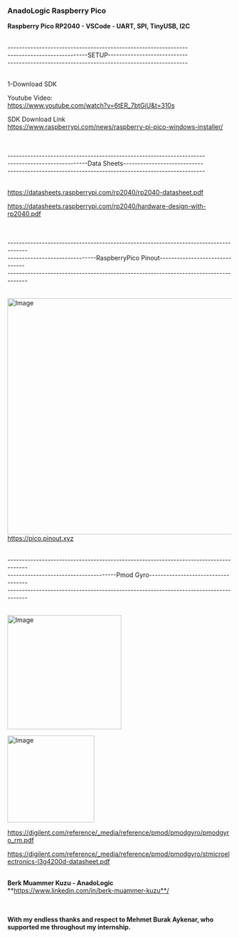 ### AnadoLogic Raspberry Pico <br/>

**Raspberry Pico RP2040 - VSCode - UART, SPI, TinyUSB, I2C** <br/> <br/>


--------------------------------------------------------------- <br/>
----------------------------SETUP---------------------------- <br/>
--------------------------------------------------------------- <br/> <br/>


1-Download SDK <br/> 

Youtube Video: <br/> 
https://www.youtube.com/watch?v=6tER_7btGiU&t=310s <br/> 

SDK Download Link\
https://www.raspberrypi.com/news/raspberry-pi-pico-windows-installer/ <br/> <br/> <br/>



--------------------------------------------------------------------- <br/>
----------------------------Data Sheets---------------------------- <br/>
--------------------------------------------------------------------- <br/> <br/>


https://datasheets.raspberrypi.com/rp2040/rp2040-datasheet.pdf <br/>

https://datasheets.raspberrypi.com/rp2040/hardware-design-with-rp2040.pdf <br/> <br/> <br/>




------------------------------------------------------------------------------------- <br/>
-------------------------------RaspberryPico Pinout------------------------------- <br/>
------------------------------------------------------------------------------------- <br/> <br/>


<img width="530" alt="Image" src="https://github.com/user-attachments/assets/eccb8f15-3cfd-4111-ae7a-321f973056aa" />\
https://pico.pinout.xyz <br/> <br/>


------------------------------------------------------------------------------------- <br/>
--------------------------------------Pmod Gyro----------------------------------- <br/>
------------------------------------------------------------------------------------- <br/> <br/>


<img width="256" alt="Image" src="https://github.com/user-attachments/assets/94826334-864b-4826-b535-8c413edb676c" /> <br/>

<img width="195" alt="Image" src="https://github.com/user-attachments/assets/6bf9f52b-dbef-43ec-a0e3-3957afd902f8" /> <br/>

https://digilent.com/reference/_media/reference/pmod/pmodgyro/pmodgyro_rm.pdf <br/>

https://digilent.com/reference/_media/reference/pmod/pmodgyro/stmicroelectronics-l3g4200d-datasheet.pdf <br/> <br/>

**Berk Muammer Kuzu - AnadoLogic**\
**https://www.linkedin.com/in/berk-muammer-kuzu**/ <br/> <br/> <br/>



**With my endless thanks and respect to Mehmet Burak Aykenar, who supported me throughout my internship.**



